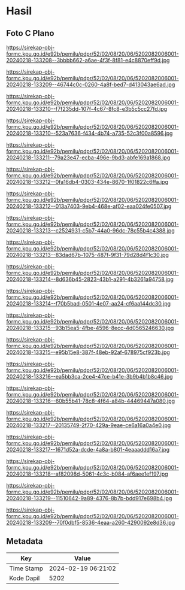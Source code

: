 # Hasil

## Foto C Plano

https://sirekap-obj-formc.kpu.go.id/e92b/pemilu/pdpr/52/02/08/20/06/5202082006001-20240218-133208--3bbbb662-a6ae-4f3f-8f81-e4c8870eff9d.jpg

https://sirekap-obj-formc.kpu.go.id/e92b/pemilu/pdpr/52/02/08/20/06/5202082006001-20240218-133209--46744c0c-0260-4a8f-bed7-d413043ae6ad.jpg

https://sirekap-obj-formc.kpu.go.id/e92b/pemilu/pdpr/52/02/08/20/06/5202082006001-20240218-133210--f7f235dd-107f-4c67-8fc8-e3b5c5cc27fd.jpg

https://sirekap-obj-formc.kpu.go.id/e92b/pemilu/pdpr/52/02/08/20/06/5202082006001-20240218-133210--523a7636-f434-4b74-a735-52c3f00a8596.jpg

https://sirekap-obj-formc.kpu.go.id/e92b/pemilu/pdpr/52/02/08/20/06/5202082006001-20240218-133211--79a23e47-ecba-496e-9bd3-abfe169a1868.jpg

https://sirekap-obj-formc.kpu.go.id/e92b/pemilu/pdpr/52/02/08/20/06/5202082006001-20240218-133212--0fa16db4-0303-434e-8670-1f01822c6ffa.jpg

https://sirekap-obj-formc.kpu.go.id/e92b/pemilu/pdpr/52/02/08/20/06/5202082006001-20240218-133212--013a7403-9eb4-468e-af02-eaa024fe0507.jpg

https://sirekap-obj-formc.kpu.go.id/e92b/pemilu/pdpr/52/02/08/20/06/5202082006001-20240218-133213--c2524931-c5b7-44a0-96dc-78c55b4c4388.jpg

https://sirekap-obj-formc.kpu.go.id/e92b/pemilu/pdpr/52/02/08/20/06/5202082006001-20240218-133213--83dad67b-1075-487f-9f31-79d28d4f1c30.jpg

https://sirekap-obj-formc.kpu.go.id/e92b/pemilu/pdpr/52/02/08/20/06/5202082006001-20240218-133214--8d636b45-2823-43b1-a291-4b3261a94758.jpg

https://sirekap-obj-formc.kpu.go.id/e92b/pemilu/pdpr/52/02/08/20/06/5202082006001-20240218-133214--f70b5bad-0501-4e07-aa24-cf6aa144dc30.jpg

https://sirekap-obj-formc.kpu.go.id/e92b/pemilu/pdpr/52/02/08/20/06/5202082006001-20240218-133215--93b15ea5-4fbe-4596-8ecc-4d0565246630.jpg

https://sirekap-obj-formc.kpu.go.id/e92b/pemilu/pdpr/52/02/08/20/06/5202082006001-20240218-133215--e95b15e8-387f-48eb-92af-678975cf923b.jpg

https://sirekap-obj-formc.kpu.go.id/e92b/pemilu/pdpr/52/02/08/20/06/5202082006001-20240218-133216--ea5bb3ca-2ce4-47ce-b41e-3b9b4b1b8c46.jpg

https://sirekap-obj-formc.kpu.go.id/e92b/pemilu/pdpr/52/02/08/20/06/5202082006001-20240218-133216--60b55b41-78c8-4f64-a84b-44469447a080.jpg

https://sirekap-obj-formc.kpu.go.id/e92b/pemilu/pdpr/52/02/08/20/06/5202082006001-20240218-133217--20135749-2f70-429a-9eae-ce6a16a0a4e0.jpg

https://sirekap-obj-formc.kpu.go.id/e92b/pemilu/pdpr/52/02/08/20/06/5202082006001-20240218-133217--1671d52a-dcde-4a8a-b801-4eaaaddd16a7.jpg

https://sirekap-obj-formc.kpu.go.id/e92b/pemilu/pdpr/52/02/08/20/06/5202082006001-20240218-133218--af82098d-5061-4c3c-b084-af6aee1ef197.jpg

https://sirekap-obj-formc.kpu.go.id/e92b/pemilu/pdpr/52/02/08/20/06/5202082006001-20240218-133219--11510642-9a89-4376-8b7b-bdd917e698b4.jpg

https://sirekap-obj-formc.kpu.go.id/e92b/pemilu/pdpr/52/02/08/20/06/5202082006001-20240218-133209--70f0dbf5-8536-4eaa-a260-4290092e8d36.jpg


## Metadata

| Key        | Value               |
| ---------- | ------------------- |
| Time Stamp | 2024-02-19 06:21:02 |
| Kode Dapil | 5202                |



